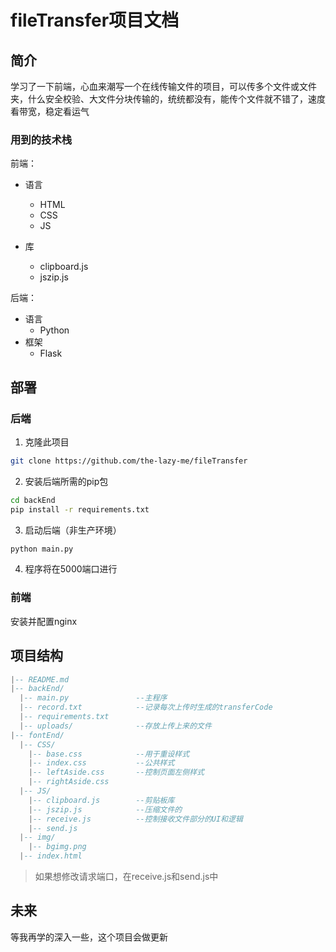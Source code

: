 # fileTransfer项目文档

## 简介

学习了一下前端，心血来潮写一个在线传输文件的项目，可以传多个文件或文件夹，什么安全校验、大文件分块传输的，统统都没有，能传个文件就不错了，速度看带宽，稳定看运气

### 用到的技术栈

前端：

- 语言

  - HTML
  - CSS
  - JS
- 库
  - clipboard.js
  - jszip.js


后端：

- 语言
  - Python
- 框架
  - Flask

## 部署

### 后端

1. 克隆此项目

```bash
git clone https://github.com/the-lazy-me/fileTransfer
```

2. 安装后端所需的pip包

```bash
cd backEnd
pip install -r requirements.txt
```

3. 启动后端（非生产环境）

```bash
python main.py
```

4. 程序将在5000端口进行

### 前端

安装并配置nginx

## 项目结构

```lua
|-- README.md
|-- backEnd/
  |-- main.py				--主程序
  |-- record.txt			--记录每次上传时生成的transferCode
  |-- requirements.txt
  |-- uploads/				--存放上传上来的文件
|-- fontEnd/
  |-- CSS/
    |-- base.css			--用于重设样式
    |-- index.css			--公共样式
    |-- leftAside.css		--控制页面左侧样式
    |-- rightAside.css
  |-- JS/
    |-- clipboard.js		--剪贴板库
    |-- jszip.js			--压缩文件的
    |-- receive.js			--控制接收文件部分的UI和逻辑
    |-- send.js
  |-- img/
    |-- bgimg.png
  |-- index.html
```

> 如果想修改请求端口，在receive.js和send.js中

## 未来

等我再学的深入一些，这个项目会做更新
